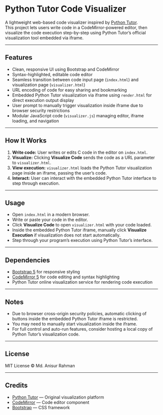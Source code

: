 # Python Tutor Code Visualizer

A lightweight web-based code visualizer inspired by [Python Tutor](https://pythontutor.com/).  
This project lets users write code in a CodeMirror-powered editor, then visualize the code execution step-by-step using Python Tutor’s official visualization tool embedded via iframe.

---

## Features

- Clean, responsive UI using Bootstrap and CodeMirror
- Syntax-highlighted, editable code editor
- Seamless transition between code input page (`index.html`) and visualization page (`visualizer.html`)
- URL encoding of code for easy sharing and bookmarking
- Embedded Python Tutor visualization via iframe using `render.html` for direct execution output display
- User prompt to manually trigger visualization inside iframe due to browser security restrictions
- Modular JavaScript code (`visualizer.js`) managing editor, iframe loading, and navigation

---

## How It Works

1. **Write code:** User writes or edits C code in the editor on `index.html`.
2. **Visualize:** Clicking **Visualize Code** sends the code as a URL parameter to `visualizer.html`.
3. **View execution:** `visualizer.html` loads the Python Tutor visualization page inside an iframe, passing the user’s code.
4. **Interact:** User can interact with the embedded Python Tutor interface to step through execution.

---

## Usage

- Open `index.html` in a modern browser.
- Write or paste your code in the editor.
- Click **Visualize Code** to open `visualizer.html` with your code loaded.
- Inside the embedded Python Tutor iframe, manually click **Visualize Execution** if visualization does not start automatically.
- Step through your program’s execution using Python Tutor’s interface.

---

## Dependencies

- [Bootstrap 5](https://getbootstrap.com/) for responsive styling
- [CodeMirror 5](https://codemirror.net/) for code editing and syntax highlighting
- Python Tutor online visualization service for rendering code execution

---

## Notes

- Due to browser cross-origin security policies, automatic clicking of buttons inside the embedded Python Tutor iframe is restricted.
- You may need to manually start visualization inside the iframe.
- For full control and auto-run features, consider hosting a local copy of Python Tutor’s visualization code.

---

## License

MIT License © Md. Anisur Rahman

---

## Credits

- [Python Tutor](https://pythontutor.com/) — Original visualization platform  
- [CodeMirror](https://codemirror.net/) — Code editor component  
- [Bootstrap](https://getbootstrap.com/) — CSS framework




